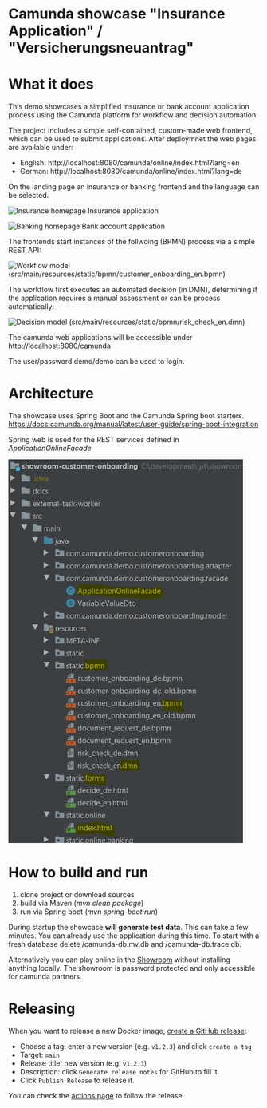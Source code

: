 # Camunda showcase "Insurance Application" / "Versicherungsneuantrag"

# What it does
This demo showcases a simplified insurance or bank account application process using the Camunda platform for workflow and decision automation.

The project includes a simple self-contained, custom-made web frontend, which can be used to submit applications.
After deploymnet the web pages are available under:

* English: http://localhost:8080/camunda/online/index.html?lang=en
* German: http://localhost:8080/camunda/online/index.html?lang=de

On the landing page an insurance or banking frontend and the language can be selected.

![Insurance homepage](docs/application.png)
Insurance application

![Banking homepage](docs/application_banking.png)
Bank account application

The frontends start instances of the follwoing (BPMN) process via a simple REST API:

![Workflow model](docs/workflow.png)
(src/main/resources/static/bpmn/customer_onboarding_en.bpmn)

The workflow first executes an automated decision (in DMN), determining if the application requires a manual assessment or can be process automatically:

![Decision model](docs/decision.png)
(src/main/resources/static/bpmn/risk_check_en.dmn)


The camunda web applications will be accessible under http://localhost:8080/camunda

The user/password demo/demo can be used to login.


# Architecture
The showcase uses Spring Boot and the Camunda Spring boot starters.
https://docs.camunda.org/manual/latest/user-guide/spring-boot-integration

Spring web is used for the REST services defined in *ApplicationOnlineFacade*


![Insurance homepage](docs/projectLayout.png)


# How to build and run
1. clone project or download sources
2. build via Maven (*mvn clean package*)
3. run via Spring boot (*mvn spring-boot:run*)

During startup the showcase **will generate test data**. This can take a few minutes.
You can already use the application during this time.
To start with a fresh database delete /camunda-db.mv.db and /camunda-db.trace.db.

Alternatively you can play online in the [Showroom](http://showroom.camunda.com/) without installing anything locally. The showroom is password protected and only accessible for camunda partners.


# Releasing

When you want to release a new Docker image, [create a GitHub release](https://github.com/camunda-consulting/showroom-customer-onboarding/releases/new):
- Choose a tag: enter a new version (e.g. `v1.2.3`) and click `create a tag`
- Target: `main`
- Release title: new version (e.g. `v1.2.3`)
- Description: click `Generate release notes` for GitHub to fill it.
- Click `Publish Release` to release it.

You can check the [actions page](https://github.com/camunda-consulting/showroom-customer-onboarding/actions) to follow the release.
